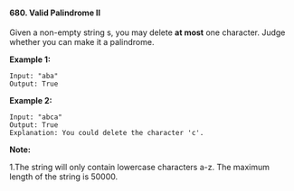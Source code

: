 #### 680. Valid Palindrome II

Given a non-empty string s, you may delete **at most** one character. Judge whether you can make it a palindrome.

**Example 1:**

```
Input: "aba"
Output: True
```

**Example 2:**

```
Input: "abca"
Output: True
Explanation: You could delete the character 'c'.
```

**Note:**

1.The string will only contain lowercase characters a-z. The maximum length of the string is 50000.